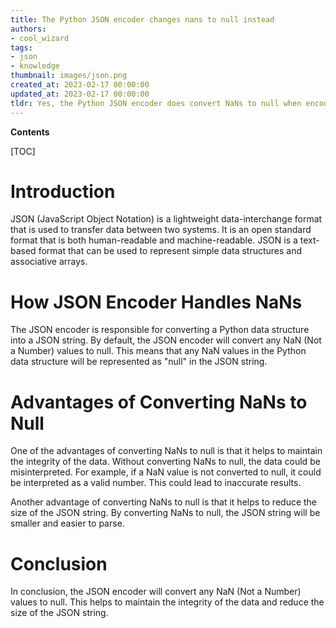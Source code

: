 ```yaml
---
title: The Python JSON encoder changes nans to null instead
authors:
- cool_wizard
tags:
- json
- knowledge
thumbnail: images/json.png
created_at: 2023-02-17 00:00:00
updated_at: 2023-02-17 00:00:00
tldr: Yes, the Python JSON encoder does convert NaNs to null when encoding to JSON.
---
```


**Contents**

[TOC]

# Introduction

JSON (JavaScript Object Notation) is a lightweight data-interchange format that is used to transfer data between two systems. It is an open standard format that is both human-readable and machine-readable. JSON is a text-based format that can be used to represent simple data structures and associative arrays.

# How JSON Encoder Handles NaNs

The JSON encoder is responsible for converting a Python data structure into a JSON string. By default, the JSON encoder will convert any NaN (Not a Number) values to null. This means that any NaN values in the Python data structure will be represented as "null" in the JSON string.

# Advantages of Converting NaNs to Null

One of the advantages of converting NaNs to null is that it helps to maintain the integrity of the data. Without converting NaNs to null, the data could be misinterpreted. For example, if a NaN value is not converted to null, it could be interpreted as a valid number. This could lead to inaccurate results.

Another advantage of converting NaNs to null is that it helps to reduce the size of the JSON string. By converting NaNs to null, the JSON string will be smaller and easier to parse.

# Conclusion

In conclusion, the JSON encoder will convert any NaN (Not a Number) values to null. This helps to maintain the integrity of the data and reduce the size of the JSON string.

